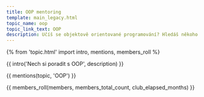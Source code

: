 ```yaml
---
title: OOP mentoring
template: main_legacy.html
topic_name: oop
topic_link_text: OOP
description: Učíš se objektově orientované programování? Hledáš někoho zkušenějšího, kdo ti poradí, když se zasekneš? Kdo ti ukáže správné postupy a nasměruje tě na kvalitní návody nebo kurzy?
---
```

{% from 'topic.html' import intro, mentions, members_roll %}

{{ intro('Nech si poradit s OOP', description) }}

{{ mentions(topic, 'OOP') }}

{{ members_roll(members, members_total_count, club_elapsed_months) }}
